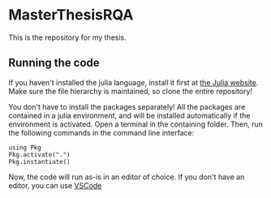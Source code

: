 # MasterThesisRQA
This is the repository for my thesis. 

## Running the code
If you haven't installed the julia language, install it first at [the Julia website](https://julialang.org/). Make sure the file hierarchy is maintained, so clone the entire repository!

You don't have to install the packages separately! All the packages are contained in a julia environment, and will be installed automatically if the environment is activated. Open a terminal in the containing folder. Then, run the following commands in the command line interface:

    using Pkg
    Pkg.activate(".")
    Pkg.instantiate()

Now, the code will run as-is in an editor of choice. If you don't have an editor, you can use [VSCode](https://code.visualstudio.com/)
